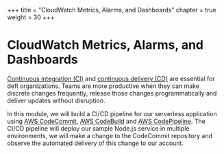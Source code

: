 +++
title = "CloudWatch Metrics, Alarms, and Dashboards"
chapter = true
weight = 30
+++

# CloudWatch Metrics, Alarms, and Dashboards

[Continuous integration (CI)](https://aws.amazon.com/devops/continuous-integration/) and [continuous delivery (CD)](https://aws.amazon.com/devops/continuous-delivery/) are essential for deft organizations. Teams are more productive when they can make discrete changes frequently, release those changes programmatically and deliver updates without disruption.

In this module, we will build a CI/CD pipeline for our serverless application using [AWS CodeCommit](https://aws.amazon.com/codecommit/), [AWS CodeBuild](https://aws.amazon.com/codebuild/) and [AWS CodePipeline](https://aws.amazon.com/codepipeline/). The CI/CD pipeline will deploy our sample Node.js service in multiple environments, we will make a change to the CodeCommit repository and observe the automated delivery of this change to our account.